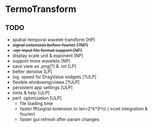 # TermoTransform

## TODO

- spatial-temporal wavelet transform [HP]
- ~~signal extension before fourier [?NP]~~
- ~~.vpr input file format support [NP]~~
- display scale unit & exponent [NP]
- support more wavelets [NP]
- save view as .png[?] & .txt [LP]
- better denoise [LP]
- log. speed for DragValue widgets [?ULP]
- flexible windowing/views [?ULP]
- persistent app settings [ULP]
- hints & help [ULP]
- perf. optimization [ULP]
  - file loading time
  - faster fft(signal extension to len=2^k*3^n) (->cwt integration & fourier)
  - faster gui refresh after param changes
